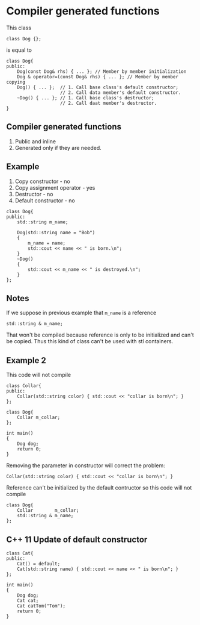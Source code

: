 # Compiler generated functions

This class

`class Dog {};`

is equal to

```
class Dog{
public:
	Dog(const Dog& rhs) { ... }; // Member by member initialization
	Dog & operator=(const Dog& rhs) { ... }; // Member by member copying
	Dog() { ... };  // 1. Call base class's default constructor;
					// 2. Call data member's default constructor.
	~Dog() { ... }; // 1. Call base class's destructor;
					// 2. Call daat member's destructor.
}
```

## Compiler generated functions
1. Public and inline
2. Generated only if they are needed.

## Example

1. Copy constructor - no
2. Copy assignment operator - yes
3. Destructor - no
4. Default constructor - no

```
class Dog{
public:
	std::string m_name;

	Dog(std::string name = "Bob")
	{
		m_name = name;
		std::cout << name << " is born.\n";
	}
	~Dog()
	{
		std::cout << m_name << " is destroyed.\n";
	}
};
```
## Notes

If we suppose in previous example that `m_name` is a reference

`std::string & m_name;`

That won't be compiled because reference is only to be initialized and can't be copied. Thus this kind of class can't be used with stl containers.

## Example 2

This code will not compile

```
class Collar{
public:
	Collar(std::string color) { std::cout << "collar is born\n"; }
};

class Dog{
	Collar m_collar;
};

int main()
{
	Dog dog;
	return 0;
}
```

Removing the parameter in constructor will correct the problem:

`Collar(std::string color) { std::cout << "collar is born\n"; }`

Reference can't be initialized by the default contructor so this code will not compile

```
class Dog{
	Collar        m_collar;
	std::string & m_name;
};
```

## C++ 11 Update of default constructor

```
class Cat{
public:
	Cat() = default;
	Cat(std::string name) { std::cout << name << " is born\n"; }
};

int main()
{
	Dog dog;
	Cat cat;
	Cat catTom("Tom");
	return 0;
}
```

